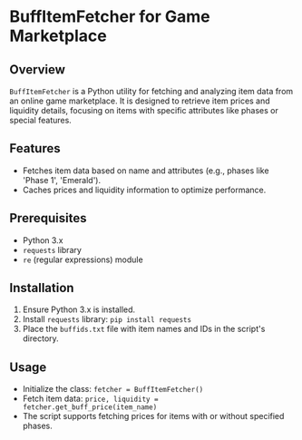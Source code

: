 # BuffItemFetcher for Game Marketplace

## Overview
`BuffItemFetcher` is a Python utility for fetching and analyzing item data from an online game marketplace. It is designed to retrieve item prices and liquidity details, focusing on items with specific attributes like phases or special features.

## Features
- Fetches item data based on name and attributes (e.g., phases like 'Phase 1', 'Emerald').
- Caches prices and liquidity information to optimize performance.

## Prerequisites
- Python 3.x
- `requests` library
- `re` (regular expressions) module

## Installation
1. Ensure Python 3.x is installed.
2. Install `requests` library: `pip install requests`
3. Place the `buffids.txt` file with item names and IDs in the script's directory.

## Usage
- Initialize the class: `fetcher = BuffItemFetcher()`
- Fetch item data: `price, liquidity = fetcher.get_buff_price(item_name)`
- The script supports fetching prices for items with or without specified phases.

